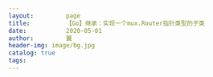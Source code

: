 ```yaml
---
layout:         page
title:          【Go】继承：实现一个mux.Router指针类型的子类
date:           2020-05-01
author:         翼
header-img: image/bg.jpg
catalog: true
tags:
---
```



